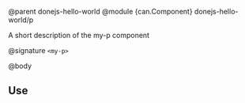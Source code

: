 @parent donejs-hello-world
@module {can.Component} donejs-hello-world/p <my-p>

A short description of the my-p component

@signature `<my-p>`

@body

## Use

